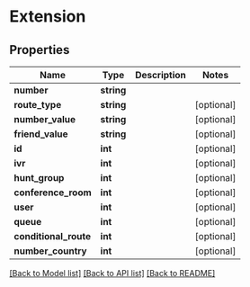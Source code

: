 # Extension

## Properties
Name | Type | Description | Notes
------------ | ------------- | ------------- | -------------
**number** | **string** |  | 
**route_type** | **string** |  | [optional] 
**number_value** | **string** |  | [optional] 
**friend_value** | **string** |  | [optional] 
**id** | **int** |  | [optional] 
**ivr** | **int** |  | [optional] 
**hunt_group** | **int** |  | [optional] 
**conference_room** | **int** |  | [optional] 
**user** | **int** |  | [optional] 
**queue** | **int** |  | [optional] 
**conditional_route** | **int** |  | [optional] 
**number_country** | **int** |  | [optional] 

[[Back to Model list]](../README.md#documentation-for-models) [[Back to API list]](../README.md#documentation-for-api-endpoints) [[Back to README]](../README.md)


